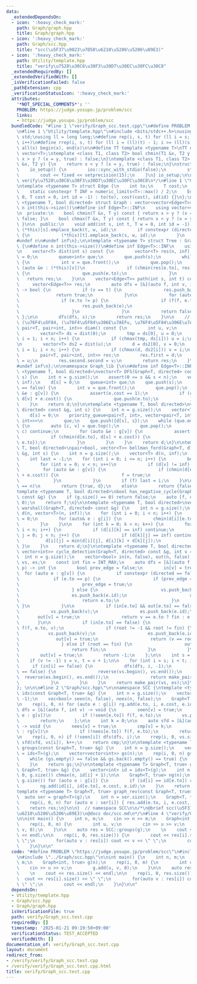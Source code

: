 ```yaml
---
data:
  _extendedDependsOn:
  - icon: ':heavy_check_mark:'
    path: Graph/graph.hpp
    title: Graph/graph.hpp
  - icon: ':heavy_check_mark:'
    path: Graph/scc.hpp
    title: "scc(\u5F37\u9023\u7D50\u6210\u5206\u5206\u89E3)"
  - icon: ':heavy_check_mark:'
    path: Utility/template.hpp
    title: "verify\u7528\u30C6\u30F3\u30D7\u30EC\u30FC\u30C8"
  _extendedRequiredBy: []
  _extendedVerifiedWith: []
  _isVerificationFailed: false
  _pathExtension: cpp
  _verificationStatusIcon: ':heavy_check_mark:'
  attributes:
    '*NOT_SPECIAL_COMMENTS*': ''
    PROBLEM: https://judge.yosupo.jp/problem/scc
    links:
    - https://judge.yosupo.jp/problem/scc
  bundledCode: "#line 1 \"verify/Graph_scc.test.cpp\"\n#define PROBLEM \"https://judge.yosupo.jp/problem/scc\"\
    \n#line 1 \"Utility/template.hpp\"\n#include <bits/stdc++.h>\nusing namespace\
    \ std;\nusing ll = long long;\n#define rep(i, s, t) for (ll i = s; i < (ll)(t);\
    \ i++)\n#define rrep(i, s, t) for (ll i = (ll)(t) - 1; i >= (ll)(s); i--)\n#define\
    \ all(x) begin(x), end(x)\n\n#define TT template <typename T>\nTT using vec =\
    \ vector<T>;\ntemplate <class T1, class T2> bool chmin(T1 &x, T2 y) {\n    return\
    \ x > y ? (x = y, true) : false;\n}\ntemplate <class T1, class T2> bool chmax(T1\
    \ &x, T2 y) {\n    return x < y ? (x = y, true) : false;\n}\nstruct io_setup {\n\
    \    io_setup() {\n        ios::sync_with_stdio(false);\n        std::cin.tie(nullptr);\n\
    \        cout << fixed << setprecision(15);\n    }\n} io_setup;\n\n/*\n@brief\
    \ verify\u7528\u30C6\u30F3\u30D7\u30EC\u30FC\u30C8\n*/\n#line 1 \"Graph/graph.hpp\"\
    \ntemplate <typename T> struct Edge {\n    int to;\n    T cost;\n    int id;\n\
    \    static constexpr T INF = numeric_limits<T>::max() / 2;\n    Edge(int to =\
    \ 0, T cost = 0, int id = -1) : to(to), cost(cost), id(id) {}\n};\n\ntemplate\
    \ <typename T, bool directed> struct Graph : vector<vector<Edge<T>>> {\n#define\
    \ n int(this->size())\n#define inf Edge<T>::INF\n    using vector<vector<Edge<T>>>::vector;\n\
    \n  private:\n    bool chmin(T &x, T y) const { return x > y ? (x = y, true) :\
    \ false; }\n    bool chmax(T &x, T y) const { return x < y ? (x = y, true) : false;\
    \ }\n\n  public:\n    void add(int s, int t, T w = 0, int id = -1) {\n       \
    \ (*this)[s].emplace_back(t, w, id);\n        if constexpr (directed == false)\
    \ {\n            (*this)[t].emplace_back(s, w, id);\n        }\n    }\n\n    \n\
    #undef n\n#undef inf\n};\n\ntemplate <typename T> struct Tree : Graph<T, false>\
    \ {\n#define n int(this->size())\n#define inf Edge<T>::INF\n    using vector<vector<Edge<T>>>::vector;\n\
    \n    vector<T> dist(int s) const {\n        vector<T> res(n, inf);\n        res[s]\
    \ = 0;\n        queue<int> que;\n        que.push(s);\n        while (!que.empty())\
    \ {\n            int v = que.front();\n            que.pop();\n            for\
    \ (auto &e : (*this)[v])\n                if (chmin(res[e.to], res[v] + e.cost))\
    \ {\n                    que.push(e.to);\n                }\n        }\n     \
    \   return res;\n    }\n\n    vector<Edge<T>> path(int s, int t) const {\n   \
    \     vector<Edge<T>> res;\n        auto dfs = [&](auto f, int v, int p = -1)\
    \ -> bool {\n            if (v == t) {\n                res.push_back(v);\n  \
    \              return true;\n            }\n\n            for (auto &e : (*this)[v])\n\
    \                if (e.to != p) {\n                    if (f(f, e.to, v)) {\n\
    \                        res.push_back(e);\n                        return true;\n\
    \                    }\n                }\n            return false;\n       \
    \ };\n\n        dfs(dfs, s);\n        return res;\n    }\n\n    // diam() ...\
    \ (\u76F4\u5F84, (\u76F4\u5F84\u306E\u7AEFu, \u76F4\u5F84\u306E\u7AEFv))\n   \
    \ pair<T, pair<int, int>> diam() const {\n        int u, v;\n        T d, tmp;\n\
    \        vector<T> ds = dist(0);\n        tmp = ds[0], u = 0;\n        for (int\
    \ i = 1; i < n; i++) {\n            if (chmax(tmp, ds[i])) u = i;\n        }\n\
    \n        vector<T> ds2 = dist(u);\n        d = ds2[0], v = 0;\n        for (int\
    \ i = 1; i < n; i++) {\n            if (chmax(d, ds2[i])) v = i;\n        }\n\
    \        pair<T, pair<int, int>> res;\n        res.first = d;\n        res.second.first\
    \ = u;\n        res.second.second = v;\n        return res;\n    }\n\n#undef n\n\
    #undef inf\n};\n\nnamespace Graph_lib {\n\n#define inf Edge<T>::INF\ntemplate\
    \ <typename T, bool directed>\nvector<T> DFS(Graph<T, directed> const &g, int\
    \ s) {\n    int n = g.size();\n    assert(0 <= s && s < n);\n    vector<T> d(n,\
    \ inf);\n    d[s] = 0;\n    queue<int> que;\n    que.push(s);\n    while (que.empty()\
    \ == false) {\n        int v = que.front();\n        que.pop();\n        for (auto\
    \ &e : g[v]) {\n            assert(e.cost == 1);\n            if (chmin(d[e.to],\
    \ d[v] + e.cost)) {\n                que.push(e.to);\n            }\n        }\n\
    \    }\n    return d;\n}\n\ntemplate <typename T, bool directed>\nvector<T> dijkstra(Graph<T,\
    \ directed> const &g, int s) {\n    int n = g.size();\n    vector<T> d(n, inf);\n\
    \    d[s] = 0;\n    priority_queue<pair<T, int>, vector<pair<T, int>>, greater<pair<T,\
    \ int>>>\n        que;\n    que.push({d[s], s});\n    while (que.empty() == false)\
    \ {\n        auto [c, v] = que.top();\n        que.pop();\n        if (d[v] <\
    \ c) continue;\n        for (auto &e : g[v]) {\n            assert(e.cost >= 0);\n\
    \            if (chmin(d[e.to], d[v] + e.cost)) {\n                que.push({d[e.to],\
    \ e.to});\n            }\n        }\n    }\n    return d;\n}\n\ntemplate <typename\
    \ T, bool directed>\npair<bool, vector<T>> bellman_ford(Graph<T, directed> const\
    \ &g, int s) {\n    int n = g.size();\n    vector<T> d(n, inf);\n    d[s] = 0;\n\
    \    int last = -1;\n    for (int i = 0; i <= n; i++) {\n        bool f = false;\n\
    \        for (int v = 0; v < n; v++)\n            if (d[v] != inf) {\n       \
    \         for (auto &e : g[v]) {\n                    if (chmin(d[e.to], d[v]\
    \ + e.cost)) {\n                        f = true;\n                    }\n   \
    \             }\n            }\n        if (f) last = i;\n    }\n\n    if (last\
    \ == n)\n        return {true, d};\n    else\n        return {false, d};\n}\n\n\
    template <typename T, bool directed>\nbool has_negative_cycle(Graph<T, directed>\
    \ const &g) {\n    if (g.size() == 0) return false;\n    auto [f, d] = bellman_ford(g,\
    \ 0);\n    return f;\n}\n\ntemplate <typename T, bool directed>\nvector<vector<T>>\
    \ warshall(Graph<T, directed> const &g) {\n    int n = g.size();\n    vector<vector<T>>\
    \ d(n, vector<T>(n, inf));\n    for (int i = 0; i < n; i++) {\n        d[i][i]\
    \ = 0;\n        for (auto& e : g[i]) {\n            chmin(d[i][e.to], e.cost);\n\
    \        }\n    }\n\n    for (int k = 0; k < n; k++) {\n        for (int i = 0;\
    \ i < n; i++) {\n            if (d[i][k] == inf) continue;\n            for (int\
    \ j = 0; j < n; j++) {\n                if (d[k][j] == inf) continue;\n      \
    \          d[i][j] = min(d[i][j], d[i][k] + d[k][j]);\n            }\n       \
    \ }\n    }\n    return d;\n}\n\ntemplate <typename T, bool directed>\npair<vector<int>,\
    \ vector<int>> cycle_detection(Graph<T, directed> const &g, int v = -1) {\n  \
    \  int n = g.size();\n    vector<bool> in(n, false), out(n, false);\n    vector<int>\
    \ vs, es;\n    const int fin = INT_MAX;\n    auto dfs = [&](auto f, int v, int\
    \ p) -> int {\n        bool prev_edge = false;\n        in[v] = true;\n      \
    \  for (auto e : g[v]) {\n            if constexpr (directed == false) {\n   \
    \             if (e.to == p) {\n                    if (prev_edge == false) {\n\
    \                        prev_edge = true;\n                        continue;\n\
    \                    } else {\n                        vs.push_back(v);\n    \
    \                    es.push_back(e.id);\n                        out[v] = true;\n\
    \                        return e.to;\n                    }\n               \
    \ }\n            }\n\n            if (in[e.to] && out[e.to] == false) {\n    \
    \            vs.push_back(v);\n                es.push_back(e.id);\n         \
    \       out[v] = true;\n                return v == e.to ? fin : e.to;\n     \
    \       }\n\n            if (in[e.to] == false) {\n                int root =\
    \ f(f, e.to, v);\n                if (root != -1 && root != fin) {\n         \
    \           vs.push_back(v);\n                    es.push_back(e.id);\n      \
    \              out[v] = true;\n                    return (v == root ? fin : root);\n\
    \                } else if (root == fin) {\n                    out[v] = true;\n\
    \                    return fin;\n                }\n            }\n        }\n\
    \        out[v] = true;\n        return -1;\n    };\n\n    int s = 0, t = n;\n\
    \    if (v != -1) s = v, t = v + 1;\n\n    for (int i = s; i < t; i++) {\n   \
    \     if (in[i] == false) {\n            dfs(dfs, i, -1);\n            if (vs.empty()\
    \ == false) {\n                reverse(vs.begin(), vs.end());\n              \
    \  reverse(es.begin(), es.end());\n                return make_pair(vs, es);\n\
    \            }\n        }\n    }\n    return make_pair(vs, es);\n}\n#undef inf\n\
    }; \n\n\n#line 2 \"Graph/scc.hpp\"\n\nnamespace SCC {\ntemplate <typename T> vector<int>\
    \ ids(const Graph<T, true> &g) {\n    int n = g.size();\n    vector<int> vs, cmp(n,\
    \ -1);\n    vec<bool> seen(n, false), nees(n, false);\n    Graph<T, true> rg(n);\n\
    \n    rep(i, 0, n) for (auto e : g[i]) rg.add(e.to, i, e.cost, e.id);\n    auto\
    \ dfs = [&](auto f, int v) -> void {\n        seen[v] = true;\n        for (auto\
    \ e : g[v])\n            if (!seen[e.to]) f(f, e.to);\n        vs.push_back(v);\n\
    \        return;\n    };\n\n    int k = 0;\n\n    auto sfd = [&](auto f, int v)\
    \ -> void {\n        nees[v] = true;\n        cmp[v] = k;\n        for (auto e\
    \ : rg[v])\n            if (!nees[e.to]) f(f, e.to);\n        return;\n    };\n\
    \n    rep(i, 0, n) if (!seen[i]) dfs(dfs, i);\n    rrep(i, 0, vs.size()) if (!nees[vs[i]])\
    \ sfd(sfd, vs[i]), k++;\n    return cmp;\n}\n\ntemplate <typename T> vector<vector<int>>\
    \ groups(const Graph<T, true> &g) {\n    int n = g.size();\n    vector<int> id\
    \ = ids<T>(g);\n    vector<vector<int>> gs(n);\n    rep(i, 0, n) gs[id[i]].push_back(i);\n\
    \    while (gs.empty() == false && gs.back().empty() == true) {\n        gs.pop_back();\n\
    \    }\n    return gs;\n}\n\ntemplate <typename T> Graph<T, true> graph(const\
    \ Graph<T, true> &g) {\n    vector<int> id = ids<T>(g);\n    int n = 0;\n    rep(i,\
    \ 0, g.size()) chmax(n, id[i] + 1);\n\n    Graph<T, true> ng(n);\n    rep(i, 0,\
    \ g.size()) for (auto e : g[i]) {\n        if (id[i] == id[e.to]) continue;\n\
    \        ng.add(id[i], id[e.to], e.cost, e.id);\n    }\n    return ng;\n}\n\n\
    template <typename T> Graph<T, true> graph_rev(const Graph<T, true> &g) {\n  \
    \  auto ser = graph<T>(g);\n    int n = ser.size();\n    Graph<T, true> res(n);\n\
    \    rep(i, 0, n) for (auto e : ser[i]) { res.add(e.to, i, e.cost, e.id); }\n\
    \    return res;\n}\n\n}  // namespace SCC\n\n/*\n@brief scc(\u5F37\u9023\u7D50\
    \u6210\u5206\u5206\u89E3)\n@docs doc/scc.md\n*/\n#line 4 \"verify/Graph_scc.test.cpp\"\
    \n\nint main() {\n    int n, m;\n    cin >> n >> m;\n    Graph<int, true> g(n);\n\
    \    rep(i, 0, m) {\n        int u, v;\n        cin >> u >> v;\n        g.add(u,\
    \ v, 0);\n    }\n\n    auto res = SCC::groups(g);\n    \n    cout << res.size()\
    \ << endl;\n\n    rep(i, 0, res.size()) {\n        cout << res[i].size() << \"\
    \ \";\n        for(auto v : res[i]) cout << v << \" \";\n        cout << endl;\n\
    \    }\n}\n\n"
  code: "#define PROBLEM \"https://judge.yosupo.jp/problem/scc\"\n#include \"../Utility/template.hpp\"\
    \n#include \"../Graph/scc.hpp\"\n\nint main() {\n    int n, m;\n    cin >> n >>\
    \ m;\n    Graph<int, true> g(n);\n    rep(i, 0, m) {\n        int u, v;\n    \
    \    cin >> u >> v;\n        g.add(u, v, 0);\n    }\n\n    auto res = SCC::groups(g);\n\
    \    \n    cout << res.size() << endl;\n\n    rep(i, 0, res.size()) {\n      \
    \  cout << res[i].size() << \" \";\n        for(auto v : res[i]) cout << v <<\
    \ \" \";\n        cout << endl;\n    }\n}\n\n"
  dependsOn:
  - Utility/template.hpp
  - Graph/scc.hpp
  - Graph/graph.hpp
  isVerificationFile: true
  path: verify/Graph_scc.test.cpp
  requiredBy: []
  timestamp: '2025-01-21 09:19:50+09:00'
  verificationStatus: TEST_ACCEPTED
  verifiedWith: []
documentation_of: verify/Graph_scc.test.cpp
layout: document
redirect_from:
- /verify/verify/Graph_scc.test.cpp
- /verify/verify/Graph_scc.test.cpp.html
title: verify/Graph_scc.test.cpp
---
```

